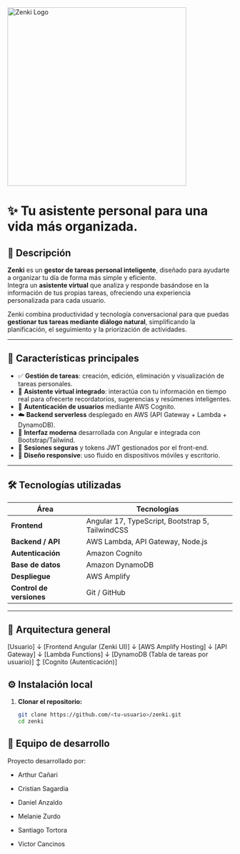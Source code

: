 <img src="https://i.imgur.com/CCqW1R0.png" alt="Zenki Logo" width="400"/>  

# ✨ Tu asistente personal para una vida más organizada.

## 🧠 Descripción

**Zenki** es un **gestor de tareas personal inteligente**, diseñado para ayudarte a organizar tu día de forma más simple y eficiente.  
Integra un **asistente virtual** que analiza y responde basándose en la información de tus propias tareas, ofreciendo una experiencia personalizada para cada usuario.

Zenki combina productividad y tecnología conversacional para que puedas **gestionar tus tareas mediante diálogo natural**, simplificando la planificación, el seguimiento y la priorización de actividades.

---

## 🚀 Características principales

- ✅ **Gestión de tareas**: creación, edición, eliminación y visualización de tareas personales.  
- 🤖 **Asistente virtual integrado**: interactúa con tu información en tiempo real para ofrecerte recordatorios, sugerencias y resúmenes inteligentes.  
- 🧩 **Autenticación de usuarios** mediante AWS Cognito.  
- ☁️ **Backend serverless** desplegado en AWS (API Gateway + Lambda + DynamoDB).  
- 💬 **Interfaz moderna** desarrollada con Angular e integrada con Bootstrap/Tailwind.  
- 🔐 **Sesiones seguras** y tokens JWT gestionados por el front-end.  
- 📱 **Diseño responsive**: uso fluido en dispositivos móviles y escritorio.  

---

## 🛠️ Tecnologías utilizadas

| Área | Tecnologías |
|------|--------------|
| **Frontend** | Angular 17, TypeScript, Bootstrap 5, TailwindCSS |
| **Backend / API** | AWS Lambda, API Gateway, Node.js |
| **Autenticación** | Amazon Cognito |
| **Base de datos** | Amazon DynamoDB |
| **Despliegue** | AWS Amplify |
| **Control de versiones** | Git / GitHub |

---

## 🧩 Arquitectura general

[Usuario]
↓
[Frontend Angular (Zenki UI)]
↓
[AWS Amplify Hosting]
↓
[API Gateway]
↓
[Lambda Functions]
↓
[DynamoDB (Tabla de tareas por usuario)]
↕
[Cognito (Autenticación)]


## ⚙️ Instalación local

1. **Clonar el repositorio:**
   ```bash
   git clone https://github.com/<tu-usuario>/zenki.git
   cd zenki


## 👥 Equipo de desarrollo

Proyecto desarrollado por:

- Arthur Cañari

- Cristian Sagardia

- Daniel Anzaldo

- Melanie Zurdo

- Santiago Tortora

- Victor Cancinos




 
